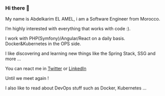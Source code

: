 ### Hi there 👋

My name is Abdelkarim EL AMEL, i am a Software Engineer from Morocco.

I’m highly interested with everything that works with code :).

I work with PHP(Symfony)/Angular/React on a daily basis. Docker&Kubernetes in the OPS side.

I like discovering and learning new things like the Spring Stack, SSG and more ...

You can react me in [Twitter](https://twitter.com/KarimTheGeek) or [LinkedIn](https://www.linkedin.com/in/abdelkarim-el-amel-937aa5a8)

Until we meet again !

I also like to read about DevOps stuff such as Docker, Kubernetes …
<!--
**aelamel/aelamel** is a ✨ _special_ ✨ repository because its `README.md` (this file) appears on your GitHub profile.

Here are some ideas to get you started:

- 🔭 I’m currently working on ...
- 🌱 I’m currently learning ...
- 👯 I’m looking to collaborate on ...
- 🤔 I’m looking for help with ...
- 💬 Ask me about ...
- 📫 How to reach me: ...
- 😄 Pronouns: ...
- ⚡ Fun fact: ...
-->
